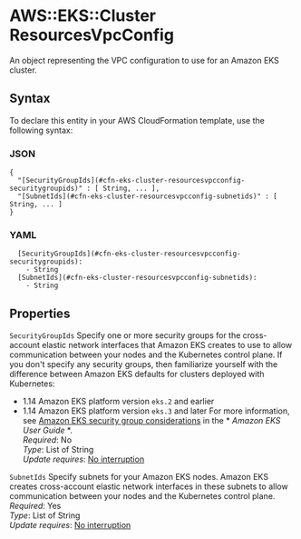 # AWS::EKS::Cluster ResourcesVpcConfig<a name="aws-properties-eks-cluster-resourcesvpcconfig"></a>

An object representing the VPC configuration to use for an Amazon EKS cluster\.

## Syntax<a name="aws-properties-eks-cluster-resourcesvpcconfig-syntax"></a>

To declare this entity in your AWS CloudFormation template, use the following syntax:

### JSON<a name="aws-properties-eks-cluster-resourcesvpcconfig-syntax.json"></a>

```
{
  "[SecurityGroupIds](#cfn-eks-cluster-resourcesvpcconfig-securitygroupids)" : [ String, ... ],
  "[SubnetIds](#cfn-eks-cluster-resourcesvpcconfig-subnetids)" : [ String, ... ]
}
```

### YAML<a name="aws-properties-eks-cluster-resourcesvpcconfig-syntax.yaml"></a>

```
  [SecurityGroupIds](#cfn-eks-cluster-resourcesvpcconfig-securitygroupids): 
    - String
  [SubnetIds](#cfn-eks-cluster-resourcesvpcconfig-subnetids): 
    - String
```

## Properties<a name="aws-properties-eks-cluster-resourcesvpcconfig-properties"></a>

`SecurityGroupIds`  <a name="cfn-eks-cluster-resourcesvpcconfig-securitygroupids"></a>
Specify one or more security groups for the cross\-account elastic network interfaces that Amazon EKS creates to use to allow communication between your nodes and the Kubernetes control plane\. If you don't specify any security groups, then familiarize yourself with the difference between Amazon EKS defaults for clusters deployed with Kubernetes:  
+ 1\.14 Amazon EKS platform version `eks.2` and earlier
+ 1\.14 Amazon EKS platform version `eks.3` and later 
For more information, see [Amazon EKS security group considerations](https://docs.aws.amazon.com/eks/latest/userguide/sec-group-reqs.html) in the * *Amazon EKS User Guide* *\.  
*Required*: No  
*Type*: List of String  
*Update requires*: [No interruption](https://docs.aws.amazon.com/AWSCloudFormation/latest/UserGuide/using-cfn-updating-stacks-update-behaviors.html#update-no-interrupt)

`SubnetIds`  <a name="cfn-eks-cluster-resourcesvpcconfig-subnetids"></a>
Specify subnets for your Amazon EKS nodes\. Amazon EKS creates cross\-account elastic network interfaces in these subnets to allow communication between your nodes and the Kubernetes control plane\.  
*Required*: Yes  
*Type*: List of String  
*Update requires*: [No interruption](https://docs.aws.amazon.com/AWSCloudFormation/latest/UserGuide/using-cfn-updating-stacks-update-behaviors.html#update-no-interrupt)
